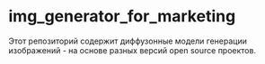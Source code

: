 # img_generator_for_marketing
Этот репозиторий содержит диффузонные модели генерации изображений - на основе разных версий open source проектов.
